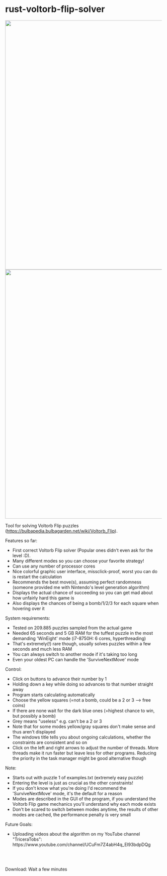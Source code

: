 # rust-voltorb-flip-solver

<p float="left">
  <img src="https://user-images.githubusercontent.com/63099057/131417534-4c1874e8-1e33-4cc5-8f55-cf16fde952b7.png" width="800" /> 
  <img src="https://user-images.githubusercontent.com/63099057/131417642-df0c98d0-a996-40a9-bd6a-4d711db63263.png" width="800" /> 
</p>

Tool for solving Voltorb Flip puzzles (https://bulbapedia.bulbagarden.net/wiki/Voltorb_Flip).

Features so far:  
<ul>
  <li>First correct Voltorb Flip solver (Popular ones didn't even ask for the level :D). </li>
  <li>Many different modes so you can choose your favorite strategy!
  <li>Can use any number of processor cores</li>
  <li>Nice colorful graphic user interface, missclick-proof, worst you can do is restart the calculation</li>
  <li>Recommends the best move(s), assuming perfect randomness (someone provided me with Nintendo's level generation algorithm)</li>
  <li>Displays the actual chance of succeeding so you can get mad about how unfairly hard this game is</li>
  <li>Also displays the chances of being a bomb/1/2/3 for each square when hovering over it</li>
</ul> 

System requirements:  
<ul>
  <li>Tested on 209.885 puzzles sampled from the actual game</li>
  <li>Needed 65 seconds and 5 GB RAM for the tuffest puzzle in the most demanding 'WinEight' mode (i7-8750H: 6 cores, hyperthreading)</li>
  <li>That's extremely(!) rare though, usually solves puzzles within a few seconds and much less RAM</li>
  <li>You can always switch to another mode if it's taking too long
  <li>Even your oldest PC can handle the 'SurviveNextMove' mode</li>
</ul>

Control:  
<ul>
  <li>Click on buttons to advance their number by 1</li>
  <li>Holding down a key while doing so advances to that number straight away</li>
  <li>Program starts calculating automatically</li>
  <li>Choose the yellow squares (=not a bomb, could be a 2 or 3 --> free coins)</li>
  <li>If there are none wait for the dark blue ones (=highest chance to win, but possibly a bomb)</li>
  <li>Grey means "useless" e.g. can't be a 2 or 3</li>
  <li>Note that for some modes yellow/gray squares don't make sense and thus aren't displayed
  <li>The windows title tells you about ongoing calculations, whether the constraints are consistent and so on</li>
  <li>Click on the left and right arrows to adjust the number of threads. More threads make it run faster but leave less for other programs. Reducing the priority in the task manager might be good alternative though</li>
</ul> 

Note:
<ul>
  <li>Starts out with puzzle 1 of examples.txt (extremely easy puzzle)</li>
  <li>Entering the level is just as crucial as the other constraints!</li>
  <li>If you don't know what you're doing I'd recommend the 'SurviveNextMove' mode, it's the default for a reason</li>
  <li>Modes are described in the GUI of the program, if you understand the Voltorb Flip game mechanics you'll understand why each mode exists</li>
  <li>Don't be scared to switch between modes anytime, the results of other modes are cached, the performance penalty is very small
</ul>

Future Goals:
<ul>
  <li>Uploading videos about the algorithm on my YouTube channel "TriceraTobs":<br>https://www.youtube.com/channel/UCuFm7Z4abH4q_El93bdpDQg</li>
</ul>

<br>
<br>

Download: Wait a few minutes
